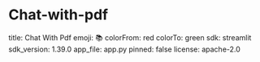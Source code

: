 # Chat-with-pdf
title: Chat With Pdf
emoji: 📚
colorFrom: red
colorTo: green
sdk: streamlit
sdk_version: 1.39.0
app_file: app.py
pinned: false
license: apache-2.0
